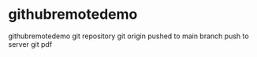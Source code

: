 # githubremotedemo
githubremotedemo
git repository
git origin
pushed to main branch
push to server
git pdf
